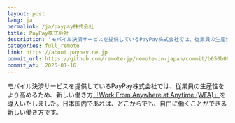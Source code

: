 ```yaml
---
layout: post
lang: ja
permalink: /ja/paypay株式会社
title: PayPay株式会社
description: 'モバイル決済サービスを提供しているPayPay株式会社では、従業員の生産性をより高めるため、新しい働き方「Work From Anywhere at Anytime (WFA)」を導入いたしました。日本国内であれば、どこからでも、自由に働くことができる新しい働き方です。'
categories: full_remote
link: https://about.paypay.ne.jp
commit_url: https://github.com/remote-jp/remote-in-japan/commit/b650b0994970e1784f9df7f676d17574b0470674
commit_at:  2025-01-16
---
```


<p>モバイル決済サービスを提供しているPayPay株式会社では、従業員の生産性をより高めるため、新しい働き方<a href="https://about.paypay.ne.jp/career/wfa/">「Work From Anywhere at Anytime (WFA)」</a>を導入いたしました。日本国内であれば、どこからでも、自由に働くことができる新しい働き方です。</p>
